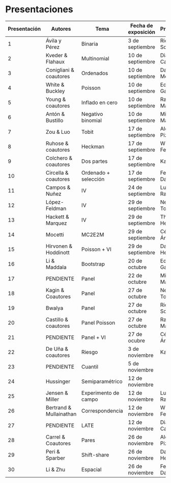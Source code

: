 # Presentaciones

| Presentación | **Autores** | **Tema** | **Fecha de exposición** | **Presentador** |
| ---  | --- | --- | --- | --- |
| 1  | Ávila y Pérez | Binaria | 3 de septiembre | Ricardo Solís |
| 2  | Kveder & Flahaux | Multinomial | 10 de septiembre | Diana Castañeda | 
| 3  | Conigliani & coautores | Ordenados | 10 de septiembre | Daniel Mendoza |
| 4  | White & Buckley | Poisson | 10 de septiembre | Eduardo García |
| 5 | Young & coautores | Inflado en cero   | 10 de septiembre | Rafael Martínez |
| 6 | Antón & Bustillo | Negativo binomial | 10 de septiembre | Miguel Manrique |
| 7 | Zou & Luo | Tobit | 17 de septiembre  |  Alonso Pizarro |
| 8 | Ruhose & coautores | Heckman | 17 de septiembre | Wilmer Ferrer | 
| 9 | Colchero & coautores | Dos partes | 17 de septiembre | Karla Amaro |
| 10 | Circella & coautores | Ordenado + selección   | 17 de septiembre | Federico Daverio |
| 11 | Campos & Nuñez | IV | 24 de septiembre | Luis Enrique Ramos |
| 12 | López-Feldman | IV | 29 de septiembre   | Nevid Torres |
| 13 | Hackett & Marquez | IV | 29 de septiembre | Thania Hernández |
| 14 | Mocetti | MC2E2M | 29 de septiembre | César Ángeles |
| 15 | Hirvonen & Hoddinott | Poisson + VI | 29 de septiembre | Daniel Hernández | 
| 16 | Li & Maddala | Bootstrap | 20 de octubre | Eduardo García |
| 17 | PENDIENTE | Panel | 22 de octubre | Miguel Manrique |
| 18 | Kagin & Coautores | Panel | 27 de octubre | Nevid Torres |
| 19 | Bwalya | Panel | 27 de octubre | Ricardo Solís |
| 20 | Castillo & coautores | Panel Poisson | 27 de octubre | Rafael Martínez |
| 21 | PENDIENTE | Panel + VI | 27 de ocubre | César Ángeles | 
| 22 | De Uña & coautores | Riesgo | 3 de noviembre | Karla Amaro |
| 23 | PENDIENTE | Cuantil | 5 de noviembre | |
| 24 | Hussinger | Semiparamétrico | 12 de noviembre | |
| 25 | Jensen & Miller | Experimento de campo  | 12 de noviembre | Luis Enrique Ramos | 
| 26 | Bertrand & Mullainathan | Correspondencia | 12 de noviembre | Wilmer Ferrer |
| 27 | PENDIENTE | LATE | 12 de noviembre | Diana Castañeda |
| 28 | Carrel & Coautores | Pares | 26 de noviembre | Alonso Pizarro |
| 29 | Peri & Sparber | Shift-share | 26 de noviembre | Daniel Hernández |
| 30 | Li & Zhu | Espacial | 26 de noviembre | Federico Daverio |
  